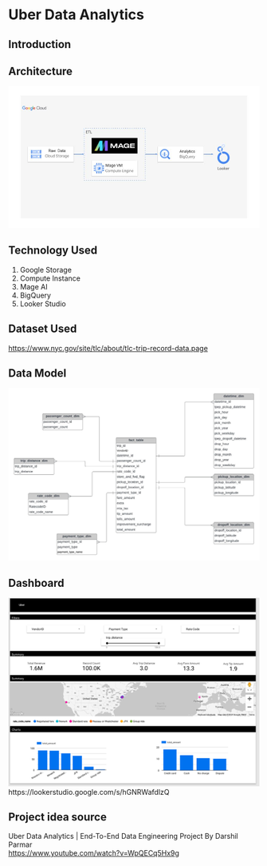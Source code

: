 # Uber Data Analytics

## Introduction

## Architecture 

<img src="architecture.jpg">

## Technology Used

1. Google Storage
2. Compute Instance
3. Mage AI
4. BigQuery
5. Looker Studio

## Dataset Used
https://www.nyc.gov/site/tlc/about/tlc-trip-record-data.page

## Data Model
<img src="data_model.jpeg">

## Dashboard

<img src="dashboard_preview.png">
https://lookerstudio.google.com/s/hGNRWafdlzQ


## Project idea source
Uber Data Analytics | End-To-End Data Engineering Project By Darshil Parmar\
https://www.youtube.com/watch?v=WpQECq5Hx9g
